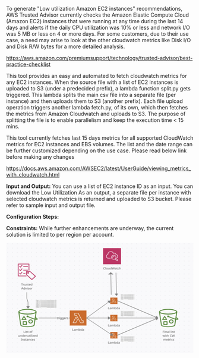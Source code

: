 To generate "Low utilization Amazon EC2 instances" recommendations, AWS Trusted Advisor currently checks the Amazon Elastic Compute Cloud (Amazon EC2) instances that were running at any time during the last 14 days and alerts if the daily CPU utilization was 10% or less and network I/O was 5 MB or less on 4 or more days. For some customers, due to their use case, a need may arise to look at the other cloudwatch metrics like Disk I/O and Disk R/W bytes for a more detailed analysis.

https://aws.amazon.com/premiumsupport/technology/trusted-advisor/best-practice-checklist

This tool provides an easy and automated to fetch cloudwatch metrics for any EC2 instances. When the source file with a list of EC2 instances is uploaded to S3 (under a predecided prefix), a lambda function split.py gets triggered. This lambda splits the main csv file into a separate file (per instance) and then uploads them to S3 (another prefix). Each file upload operation triggers another lambda fetch.py, of its own, which then fetches the metrics from Amazon Cloudwatch and uploads to S3. The purpose of splitting the file is to enable parallelism and keep the execution time < 15 mins.

This tool currently fetches last 15 days metrics for all supported CloudWatch metrics for EC2 instances and EBS volumes. The list and the date range can be further customized depending on the use case. Please read below link before making any changes 

https://docs.aws.amazon.com/AWSEC2/latest/UserGuide/viewing_metrics_with_cloudwatch.html

**Input and Output:**
You can use a list of EC2 instance ID as an input. You can download the Low Utilization As an output, a separate file per instance with selected cloudwatch metrics is returned and uploaded to S3 bucket. Please refer to sample input and output file. 

**Configuration Steps:**


**Constraints:**
While further enhancements are underway, the current solution is limited to per region per account.

![Workflow](images/workflow.png)
